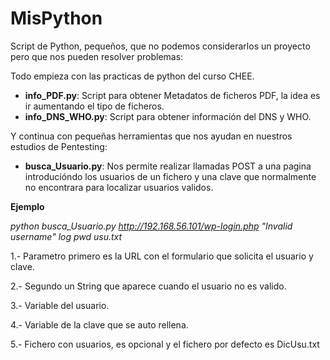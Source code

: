 # MisPython

Script de Python, pequeños, que no podemos considerarlos un proyecto pero que nos pueden resolver problemas:

Todo empieza con las practicas de python del curso CHEE.
* **info_PDF.py**:  Script para obtener Metadatos de ficheros PDF, la idea es ir aumentando el tipo de ficheros.
* **info_DNS_WHO.py**:  Script para obtener información del DNS y WHO.


Y continua con pequeñas herramientas que nos ayudan en nuestros estudios de Pentesting:
* **busca_Usuario.py**: Nos permite realizar llamadas POST a una pagina introducióndo los usuarios de un fichero y una clave que normalmente no encontrara para localizar usuarios validos.

**Ejemplo**

*python busca_Usuario.py http://192.168.56.101/wp-login.php "Invalid username" log pwd usu.txt*

1.- Parametro primero es la URL con el formulario que solicita el usuario y clave.

2.- Segundo un String que aparece cuando el usuario no es valido.

3.- Variable del usuario.

4.- Variable de la clave que se auto rellena.

5.- Fichero con usuarios, es opcional y el fichero por defecto es DicUsu.txt



